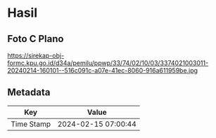 # Hasil

## Foto C Plano

https://sirekap-obj-formc.kpu.go.id/d34a/pemilu/ppwp/33/74/02/10/03/3374021003011-20240214-160101--516c091c-a07e-41ec-8060-916a611959be.jpg


## Metadata

| Key        | Value               |
| ---------- | ------------------- |
| Time Stamp | 2024-02-15 07:00:44 |



